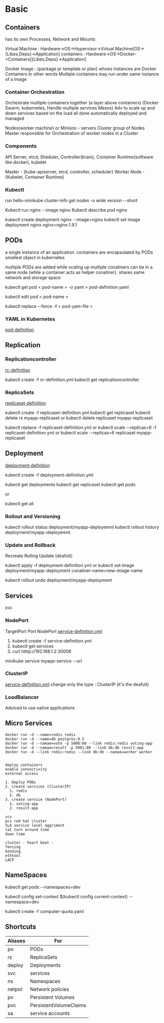 # Basic

## Containers

 has its own Processes, Network and Mounts

 Virtual Machine : Hardware->OS->Hypervisor->Virtual Machine[OS->{Libes,Deps}->Application]
 containers  : Hardware->OS->Docker->Containers[{Libes,Deps}->Application]

 Docker Image : {package pr template or plan} whoes instances are Docker Containers
     In other words Multiple containers may run under same instance of a Image

### Container Orchestration

 Orchestrate multiple containers together (a layer above containers)
 (Docker Swarm, kubernetes, Handle multiple services
 Mesos)      Adv to scale up and down services based on the load
        all done automatically deployed and managed

Nodes(worker machine) or Minions - servers
Cluster group of Nodes
Master responsible for Orchestration of worker nodes in a Cluster

### Components

 API Server, etcd, Sheduler, Controller(brain), Container Runtime(software like docker), kubelet

 Master - {kube-apiserver, etcd, controller, scheduler}
 Worker Node - {Kubelet, Container Runtime}

### Kubectl

 run hello-minikube
 cluster-info
 get nodes   -o wide
 version --short

 Kubectl run nginx --image nginx  <!--?(creates a POD and drops a instance of nginx image. This image will be from the docker public hub by default. It can be set to get from private repo )-->
 Kubectl describe pod nginx

 kubectl create deployment nginx --image=nginx  <!--?(To create a deployment using an imperative command, use kubectl create)-->
 kubectl set image deployment nginx nginx=nginx:1.9.1

## PODs

 a single instance of an application.
 containers are encapsulated by PODs
 smallest object in kubernetes

 multiple PODs are added while scaling up
 multiple conatiners can be in a same node (while a container acts as helper conatiner). shares same network and storage space

 <!--* If you are not given a pod definition file, you may extract the definition to a file using the below command: -->
 kubectl get pod < pod-name > -o yaml > pod-definition.yaml
 <!--* Then edit the file to make the necessary changes, delete and re-create the pod. -->
 kubectl edit pod < pod-name >

 kubectl replace --force -f < pod-yam-file >

### YAML in Kubernetes

[pod-definition](./ymlFiles/pod-definition.yml)

## Replication

### Replicationcontroller

[rc-definition](./ymlFiles/rc-definition.yml)

 <!--* commands -->
 kubectl create -f rc-definition.yml
 kubectl get replicationcontroller

### ReplicaSets

[replicaset-definition](./ymlFiles/replicaset-definition.yml)

 <!--* commands -->

 kubectl create -f replicaset-definition.yml
 kubectl get replicaset
 kubectl delete rs myapp-replicaset
 or
 kubectl delete replicaset myapp-replicaset  <!--? also deletes all underlying PODs -->

 kubectl replace -f replicaset-definition.yml
 or
 kubectl scale --replicas=6 -f replicaset-definition.yml
 or
 kubectl scale --replicas=6 replicaset myapp-replicaset <!--? (preferred) -->

## Deployment

[deployment-definition](./ymlFiles/deployment-definition.yml)
 <!--* commands -->

 kubectl create -f deployment-definition.yml

 kubectl get deployments
 kubectl get replicaset
 kubectl get pods

 or

 kubectl get all

### Rollout and Versioning

 kubectl rollout status deployment/myapp-deployemnt
 kubectl rollout history deployment/myapp-deployemnt

### Update and Rollback

 Recreate
 Rolling Update (deafult)

 kubectl apply -f deployment-definition.yml
 or
 kubectl set image deployment/myapp-deployment conatiner-name=new-image-name

 kubectl rollout undo deployment/myapp-deployment

## Services

 svc

### NodePort

 TargetPort
 Port
 NodePort
[service-definition.yml](./ymlFiles/service-definition.yml)

 1. kubectl create -f service-definition.yml
 2. kubectl get services
 3. curl htttp://192.168.1.2:30008

 minikube service myapp-service --url

### ClusterIP

[service-definition.yml](./ymlFiles/service-definition.yml)
 change only the type : ClusterIP (it's the deafult)

### LoadBalancer

 Adviced to use native applications

## Micro Services

    docker run -d --name=redis redis
    docker run -d --name=db postgres:9.5
    docker run -d --namae=vote -p 5000:80 --link redis:redis voting-app
    docker run -d --namae=result -p 5001:80 --link db:db result-app
    docker run -d --link redis:redis --link db:db --namae=worker worker


    deploy containers
    enable connectivity
    external access

    1. Deploy PODs
    2. create services (ClusterIP)
      1. redis
      2. db
    3. create service (NodePort)
      1. voting-app
      2. result-app

    vcs
    pcs red hat cluster
    SLA service level aggriment
    tat turn around time
    down time

    cluster - heart beat -
    fensing
    bonding
    ethtool
    LACP

## NameSpaces

 kubectl get pods --namespaces=dev
 <!--* to swotch namespace -->
 kubectl config set-context $(kubectl config current-context) --namespace=dev

 kubectl create -f computer-quota.yaml

## Shortcuts

| Aliases  | For                    |
| -------- | --------------         |
| po       | PODs                   |
| rs       | ReplicaSets            |
| deploy   | Deployments            |
| svc      | services               |
| ns       | Namespaces             |
| netpol   | Network policies       |
| pv       | Persistent Volumes     |
| pvc      | PersistentVolumeClaims |
| sa       | service accounts       |
